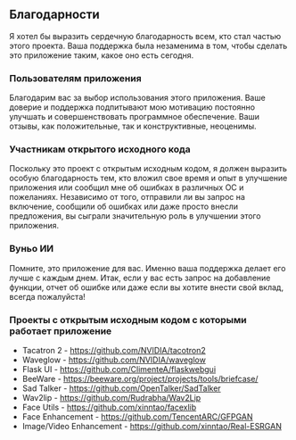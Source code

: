 ## Благодарности

Я хотел бы выразить сердечную благодарность всем, кто стал частью этого проекта. Ваша поддержка была незаменима в том, чтобы сделать это приложение таким, какое оно есть сегодня.

### Пользователям приложения

Благодарим вас за выбор использования этого приложения. Ваше доверие и поддержка подпитывают мою мотивацию постоянно улучшать и совершенствовать программное обеспечение. Ваши отзывы, как положительные, так и конструктивные, неоценимы.

### Участникам открытого исходного кода

Поскольку это проект с открытым исходным кодом, я должен выразить особую благодарность тем, кто вложил свое время и опыт в улучшение приложения или сообщил мне об ошибках в различных ОС и пожеланиях. Независимо от того, отправили ли вы запрос на включение, сообщили об ошибках или даже просто внесли предложения, вы сыграли значительную роль в улучшении этого приложения.

### Вуньо ИИ

Помните, это приложение для вас. Именно ваша поддержка делает его лучше с каждым днем. Итак, если у вас есть запрос на добавление функции, отчет об ошибке или даже если вы хотите внести свой вклад, всегда пожалуйста!

### Проекты с открытым исходным кодом с которыми работает приложение

- Tacatron 2 - https://github.com/NVIDIA/tacotron2
- Waveglow - https://github.com/NVIDIA/waveglow
- Flask UI - https://github.com/ClimenteA/flaskwebgui
- BeeWare - https://beeware.org/project/projects/tools/briefcase/
- Sad Talker - https://github.com/OpenTalker/SadTalker
- Wav2lip - https://github.com/Rudrabha/Wav2Lip
- Face Utils - https://github.com/xinntao/facexlib
- Face Enhancement - https://github.com/TencentARC/GFPGAN
- Image/Video Enhancement - https://github.com/xinntao/Real-ESRGAN
